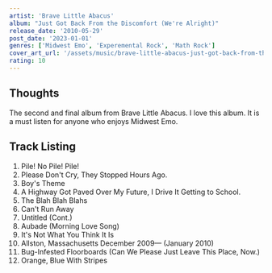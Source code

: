 ```yaml
---
artist: 'Brave Little Abacus'
album: "Just Got Back From the Discomfort (We're Alright)"
release_date: '2010-05-29'
post_date: '2023-01-01'
genres: ['Midwest Emo', 'Experemental Rock', 'Math Rock']
cover_art_url: '/assets/music/brave-little-abacus-just-got-back-from-the-discomfort-were-alright.jpg'
rating: 10
---
```


## Thoughts

The second and final album from Brave Little Abacus.
I love this album.
It is a must listen for anyone who enjoys Midwest Emo.

## Track Listing

1. Pile! No Pile! Pile!
2. Please Don't Cry, They Stopped Hours Ago.
3. Boy's Theme
4. A Highway Got Paved Over My Future, I Drive It Getting to School.
5. The Blah Blah Blahs
6. Can't Run Away
7. Untitled (Cont.)
8. Aubade (Morning Love Song)
9. It's Not What You Think It Is
10. Allston, Massachusetts December 2009— (January 2010)
11. Bug-Infested Floorboards (Can We Please Just Leave This Place, Now.)
12. Orange, Blue With Stripes
